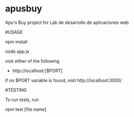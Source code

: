 # apusbuy
Apu's Buy project for Lab de desarrollo de aplicaciones web

#USAGE

npm install

node app.js

visit either of the following
- http://localhost:[$PORT]

if no $PORT variable is found, visit
http://localhost:3000/

#TESTING

To run tests, run

npm test [file name]

